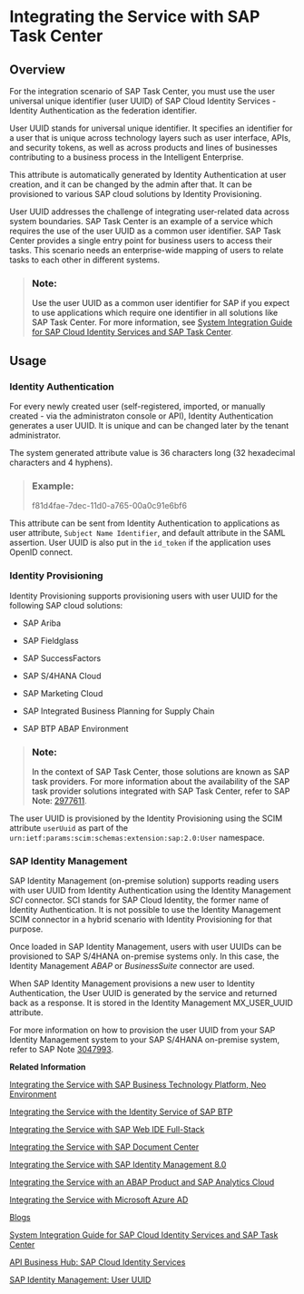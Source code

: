 <!-- loioab5e90ebb2914be9aa145494df048a32 -->

# Integrating the Service with SAP Task Center



<a name="loioab5e90ebb2914be9aa145494df048a32__section_unp_r3n_wqb"/>

## Overview

For the integration scenario of SAP Task Center, you must use the user universal unique identifier \(user UUID\) of SAP Cloud Identity Services - Identity Authentication as the federation identifier.

User UUID stands for universal unique identifier. It specifies an identifier for a user that is unique across technology layers such as user interface, APIs, and security tokens, as well as across products and lines of businesses contributing to a business process in the Intelligent Enterprise.

This attribute is automatically generated by Identity Authentication at user creation, and it can be changed by the admin after that. It can be provisioned to various SAP cloud solutions by Identity Provisioning.

User UUID addresses the challenge of integrating user-related data across system boundaries. SAP Task Center is an example of a service which requires the use of the user UUID as a common user identifier. SAP Task Center provides a single entry point for business users to access their tasks. This scenario needs an enterprise-wide mapping of users to relate tasks to each other in different systems.

> ### Note:  
> Use the user UUID as a common user identifier for SAP if you expect to use applications which require one identifier in all solutions like SAP Task Center. For more information, see [System Integration Guide for SAP Cloud Identity Services and SAP Task Center](https://help.sap.com/viewer/b95c3d5bab324a3a8409eee5267a5b75/Cloud/en-US/27947dfb325047018603446439050a6b.html).



<a name="loioab5e90ebb2914be9aa145494df048a32__section_rfm_53n_wqb"/>

## Usage



### Identity Authentication

For every newly created user \(self-registered, imported, or manually created - via the administraton console or API\), Identity Authentication generates a user UUID. It is unique and can be changed later by the tenant administrator.

The system generated attribute value is 36 characters long \(32 hexadecimal characters and 4 hyphens\).

> ### Example:  
> f81d4fae-7dec-11d0-a765-00a0c91e6bf6

This attribute can be sent from Identity Authentication to applications as user attribute, `Subject Name Identifier`, and default attribute in the SAML assertion. User UUID is also put in the `id_token` if the application uses OpenID connect.



### Identity Provisioning

Identity Provisioning supports provisioning users with user UUID for the following SAP cloud solutions:

-   SAP Ariba

-   SAP Fieldglass

-   SAP SuccessFactors

-   SAP S/4HANA Cloud

-   SAP Marketing Cloud

-   SAP Integrated Business Planning for Supply Chain

-   SAP BTP ABAP Environment


> ### Note:  
> In the context of SAP Task Center, those solutions are known as SAP task providers. For more information about the availability of the SAP task provider solutions integrated with SAP Task Center, refer to SAP Note: [2977611](https://launchpad.support.sap.com/#/notes/2977611).

The user UUID is provisioned by the Identity Provisioning using the SCIM attribute `userUuid` as part of the `urn:ietf:params:scim:schemas:extension:sap:2.0:User` namespace.



### SAP Identity Management

SAP Identity Management \(on-premise solution\) supports reading users with user UUID from Identity Authentication using the Identity Management *SCI* connector. SCI stands for SAP Cloud Identity, the former name of Identity Authentication. It is not possible to use the Identity Management SCIM connector in a hybrid scenario with Identity Provisioning for that purpose.

Once loaded in SAP Identity Management, users with user UUIDs can be provisioned to SAP S/4HANA on-premise systems only. In this case, the Identity Management *ABAP* or *BusinessSuite* connector are used.

When SAP Identity Management provisions a new user to Identity Authentication, the User UUID is generated by the service and returned back as a response. It is stored in the Identity Management MX\_USER\_UUID attribute.

For more information on how to provision the user UUID from your SAP Identity Management system to your SAP S/4HANA on-premise system, refer to SAP Note [3047993](https://launchpad.support.sap.com/#/notes/3047993).

**Related Information**  


[Integrating the Service with SAP Business Technology Platform, Neo Environment](integrating-the-service-with-sap-business-technology-platform-neo-environment-fe84459.md#loiofe84459e688c43698591d3b9e1aac828 "SAP BTP acts as a service provider, and Identity Authentication acts as an identity provider in this setup.")

[Integrating the Service with the Identity Service of SAP BTP](integrating-the-service-with-the-identity-service-of-sap-btp-d5cd80c.md "The Identity service of SAP BTP enables you to delegate authentication to the Identity Authentication service. The Identity service automates the creation of OpenID Connect (OIDC) applications for the Identity Authentication service for each application the Identity service registers.")

[Integrating the Service with SAP Web IDE Full-Stack](integrating-the-service-with-sap-web-ide-full-stack-313f545.md#loio313f5456f3ab41ca925d555cda748f39 "You can use Identity Authentication as identity provider for SAP Web IDE Full-Stack.")

[Integrating the Service with SAP Document Center](integrating-the-service-with-sap-document-center-397683c.md#loio397683cff69d44c5bb2b38c76714c6ca "You can use Identity Authentication as identity provider for SAP Document Center.")

[Integrating the Service with SAP Identity Management 8.0](integrating-the-service-with-sap-identity-management-8-0-f44f931.md "")

[Integrating the Service with an ABAP Product and SAP Analytics Cloud](integrating-the-service-with-an-abap-product-and-sap-analytics-cloud-dd61aea.md "This integration document aims to provide information about single sign-on (SSO) options for an ABAP product and SAP Analytics Cloud, that use Identity Authentication as an authenticating or proxy identity provider.")

[Integrating the Service with Microsoft Azure AD](integrating-the-service-with-microsoft-azure-ad-626b173.md "")

[Blogs](blogs-a89ca3e.md "Links to blogs and documents about integration scenarios with Identity Authentication.")

[System Integration Guide for SAP Cloud Identity Services and SAP Task Center](https://help.sap.com/viewer/b95c3d5bab324a3a8409eee5267a5b75/Cloud/en-US/27947dfb325047018603446439050a6b.html)

[API Business Hub: SAP Cloud Identity Services](https://cloudintegration.int.sap.eu2.hana.ondemand.com/package/SCPIdentityServices/rest)

[SAP Identity Management: User UUID](https://help.sap.com/viewer/b4c9306d80a3471aa0ae48511e725b43/8.0/en-US/dffae27f5d744a12a216d2b6e09fc55d.html)


